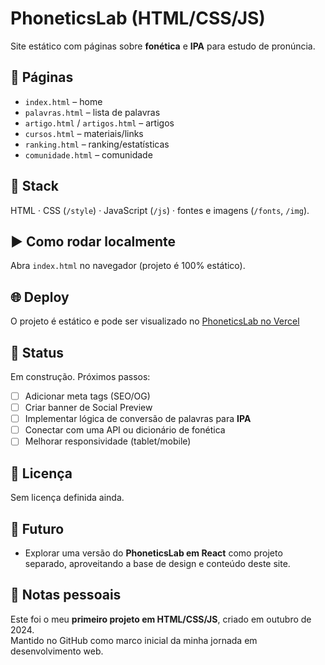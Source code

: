 # PhoneticsLab (HTML/CSS/JS)

Site estático com páginas sobre **fonética** e **IPA** para estudo de pronúncia.

## 📂 Páginas
- `index.html` – home
- `palavras.html` – lista de palavras
- `artigo.html` / `artigos.html` – artigos
- `cursos.html` – materiais/links
- `ranking.html` – ranking/estatísticas
- `comunidade.html` – comunidade

## 🧰 Stack
HTML · CSS (`/style`) · JavaScript (`/js`) · fontes e imagens (`/fonts`, `/img`).

## ▶️ Como rodar localmente
Abra `index.html` no navegador (projeto é 100% estático).

## 🌐 Deploy
O projeto é estático e pode ser visualizado no [PhoneticsLab no Vercel](https://phonetics-lab.vercel.app/)

## 📌 Status
Em construção. Próximos passos:

- [ ] Adicionar meta tags (SEO/OG)
- [ ] Criar banner de Social Preview
- [ ] Implementar lógica de conversão de palavras para **IPA**
- [ ] Conectar com uma API ou dicionário de fonética
- [ ] Melhorar responsividade (tablet/mobile)

## 📄 Licença
Sem licença definida ainda.

## 🔮 Futuro
- Explorar uma versão do **PhoneticsLab em React** como projeto separado, aproveitando a base de design e conteúdo deste site.

## 📝 Notas pessoais
Este foi o meu **primeiro projeto em HTML/CSS/JS**, criado em outubro de 2024.  
Mantido no GitHub como marco inicial da minha jornada em desenvolvimento web.
